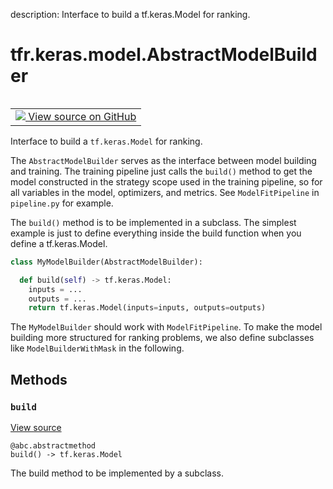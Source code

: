 description: Interface to build a tf.keras.Model for ranking.

<div itemscope itemtype="http://developers.google.com/ReferenceObject">
<meta itemprop="name" content="tfr.keras.model.AbstractModelBuilder" />
<meta itemprop="path" content="Stable" />
<meta itemprop="property" content="build"/>
</div>

# tfr.keras.model.AbstractModelBuilder

<!-- Insert buttons and diff -->

<table class="tfo-notebook-buttons tfo-api nocontent" align="left">
<td>
  <a target="_blank" href="https://github.com/tensorflow/ranking/tree/master/tensorflow_ranking/python/keras/model.py#L67-L97">
    <img src="https://www.tensorflow.org/images/GitHub-Mark-32px.png" />
    View source on GitHub
  </a>
</td>
</table>

Interface to build a `tf.keras.Model` for ranking.

<!-- Placeholder for "Used in" -->

The `AbstractModelBuilder` serves as the interface between model building and
training. The training pipeline just calls the `build()` method to get the model
constructed in the strategy scope used in the training pipeline, so for all
variables in the model, optimizers, and metrics. See `ModelFitPipeline` in
`pipeline.py` for example.

The `build()` method is to be implemented in a subclass. The simplest example is
just to define everything inside the build function when you define a
tf.keras.Model.

```python
class MyModelBuilder(AbstractModelBuilder):

  def build(self) -> tf.keras.Model:
    inputs = ...
    outputs = ...
    return tf.keras.Model(inputs=inputs, outputs=outputs)
```

The `MyModelBuilder` should work with `ModelFitPipeline`. To make the model
building more structured for ranking problems, we also define subclasses like
`ModelBuilderWithMask` in the following.

## Methods

<h3 id="build"><code>build</code></h3>

<a target="_blank" href="https://github.com/tensorflow/ranking/tree/master/tensorflow_ranking/python/keras/model.py#L94-L97">View
source</a>

<pre class="devsite-click-to-copy prettyprint lang-py tfo-signature-link">
<code>@abc.abstractmethod</code>
<code>build() -> tf.keras.Model
</code></pre>

The build method to be implemented by a subclass.
